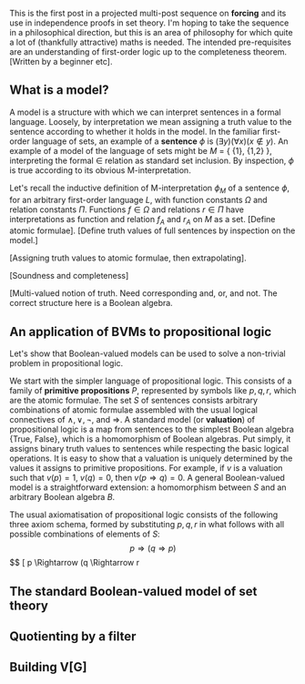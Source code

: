 <script type="text/x-mathjax-config"> MathJax.Hub.Config({ tex2jax: { inlineMath: [['$','$'], ['\\(','\\)']], processEscapes: true } }); </script> <script src="https://cdnjs.cloudflare.com/ajax/libs/mathjax/2.7.0/MathJax.js?config=TeX-AMS-MML_HTMLorMML" type="text/javascript"></script>

This is the first post in a projected multi-post sequence on **forcing** and its use in independence proofs in set theory. I'm hoping to take the sequence in a philosophical direction, but this is an area of philosophy for which quite a lot of (thankfully attractive) maths is needed. The intended pre-requisites are an understanding of first-order logic up to the completeness theorem. [Written by a beginner etc].

## What is a model?

A model is a structure with which we can interpret sentences in a formal language. Loosely, by interpretation we mean assigning a truth value to the sentence according to whether it holds in the model. In the familiar first-order language of sets, an example of a **sentence** $\phi$ is $(\exists y)(\forall x)(x \not \in y)$. An example of a model of the language of sets might be $M$ = \{ \{1\}, \{1,2\} \}, interpreting the formal $\in$ relation as standard set inclusion. By inspection, $\phi$ is true according to its obvious M-interpretation. 

Let's recall the inductive definition of M-interpretation $\phi_M$ of a sentence $\phi$, for an arbitrary first-order language $L$, with function constants $\Omega$ and relation constants $\Pi$. Functions $f \in \Omega$ and relations $r \in \Pi$ have interpretations as function and relation $f_A$ and $r_A$ on $M$ as a set. [Define atomic formulae]. [Define truth values of full sentences by inspection on the model.]

[Assigning truth values to atomic formulae, then extrapolating].

[Soundness and completeness]

[Multi-valued notion of truth. Need corresponding and, or, and not. The correct structure here is a Boolean algebra.

## An application of BVMs to propositional logic

Let's show that Boolean-valued models can be used to solve a non-trivial problem in propositional logic.

We start with the simpler language of propositional logic. This consists of a family of **primitive propositions** $P$, represented by symbols like $p,q,r$, which are the atomic formulae. The set $S$ of sentences consists arbitrary combinations of atomic formulae assembled with the usual logical connectives of $\land, \lor, \lnot$, and $\Rightarrow$. A standard model (or **valuation**) of propositional logic is a map from sentences to the simplest Boolean algebra \{True, False\}, which is a homomorphism of Boolean algebras. Put simply, it assigns binary truth values to sentences while respecting the basic logical operations. It is easy to show that a valuation is uniquely determined by the values it assigns to primitive propositions. For example, if $v$ is a valuation such that $v(p) = 1$, $v(q) = 0$, then $v(p \Rightarrow q) = 0$. A general Boolean-valued model is a straightforward extension: a homomorphism between $S$ and an arbitrary Boolean algebra $B$.

The usual axiomatisation of propositional logic consists of the following three axiom schema, formed by substituting $p,q,r$ in what follows with all possible combinations of elements of $S$: $$ p \Rightarrow (q \Rightarrow p)$$ $$ [ p \Rightarrow (q \Rightarrow r

## The standard Boolean-valued model of set theory

## Quotienting by a filter

## Building V[G]
